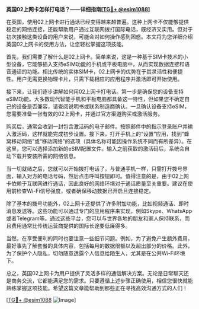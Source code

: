 **英国02上网卡怎样打电话？——详细指南[[TG💪+ @esim1088](https://t.me/s/esim1088)]**

在英国，使用02上网卡进行通话已经变得越来越普遍。这种上网卡不仅能够提供稳定的网络连接，还能帮助用户通过互联网拨打国际电话，既经济又实用。但对于初次接触这类设备的用户来说，可能会对如何操作感到困惑。本文将为您详细介绍英国02上网卡的使用方法，让您轻松掌握这项技能。

首先，我们需要了解什么是02上网卡。简单来说，这是一种基于SIM卡技术的小型设备，它能够插入支持eSIM功能的手机或平板电脑中，从而实现数据连接和语音通话的功能。相比传统的实体SIM卡，02上网卡的优势在于其灵活性和便捷性。用户无需更换物理卡片，只需下载相应的应用程序并激活即可开始使用。

接下来，让我们逐步讲解如何用02上网卡打电话。第一步是确保您的设备支持eSIM功能。大多数现代智能手机和平板电脑都具备这一特性，但如果您不确定自己的设备是否兼容，请查阅说明书或联系制造商确认。一旦确认设备支持eSIM，您需要准备一张有效的02上网卡，并通过官方渠道购买或激活服务。

购买后，通常会收到一封包含激活码的电子邮件。按照邮件中的指示登录账户并输入激活码，这样就能完成初步设置。接下来，打开手机上的“设置”应用，找到“蜂窝移动网络”或“移动网络”的选项（具体名称可能因操作系统不同而有所差异）。在这里，您可以选择添加新的eSIM配置文件。输入之前获取的激活码后，系统会自动下载并安装所需的网络信息。

当一切就绪之后，您就可以开始拨打电话了。与普通手机一样，只需打开拨号界面，输入对方的电话号码，然后点击呼叫按钮即可。值得注意的是，由于02上网卡依赖于互联网进行通话，因此良好的网络环境对于通话质量至关重要。建议在使用前检查Wi-Fi信号强度，或者确保移动数据已开启且连接稳定。

除了基本的拨号功能外，02上网卡还提供了许多附加功能，比如视频通话、即时消息发送等。这些功能可以通过专门的应用程序来实现，例如Skype、WhatsApp或者Telegram等。通过这些平台，您可以与世界各地的朋友和家人保持联系，而且费用通常比传统运营商提供的国际长途要低廉得多。

当然，在享受便利的同时也要注意一些细节问题。例如，为了避免产生额外费用，最好事先了解套餐的具体内容，包括每月的数据限额以及超出部分的价格。此外，为了保护个人隐私，切勿随意透露个人信息给陌生人，尤其是在公共Wi-Fi环境下。

总之，英国02上网卡为用户提供了灵活多样的通信解决方案。无论是日常聊天还是商务交流，它都能满足您的需求。只要遵循上述步骤正确使用，相信您很快就能熟练掌握这项技能。希望这篇文章能帮助到那些正在寻找高效沟通方式的人们！

[[TG💪+ @esim1088](https://t.me/s/esim1088) ![Image](https://i.postimg.cc/4NQfJmqS/Snipaste-2025-05-13-00-14-12.png)]